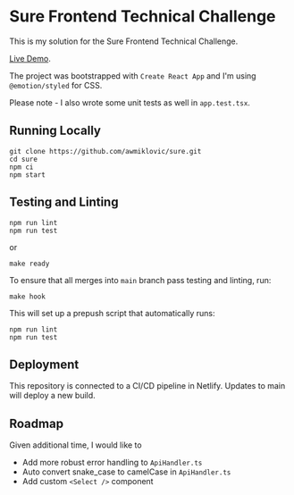 # Sure Frontend Technical Challenge

This is my solution for the Sure Frontend Technical Challenge.

[Live Demo](https://zen-curran-b9f88d.netlify.app/).

The project was bootstrapped with `Create React App` and I'm using `@emotion/styled` for CSS.

Please note - I also wrote some unit tests as well in `app.test.tsx`.

## Running Locally

```
git clone https://github.com/awmiklovic/sure.git
cd sure
npm ci
npm start
```

## Testing and Linting

```
npm run lint
npm run test
```

or 

`make ready`

To ensure that all merges into `main` branch pass testing and linting, run:

`make hook`

This will set up a prepush script that automatically runs:

```
npm run lint
npm run test
```

## Deployment

This repository is connected to a CI/CD pipeline in Netlify. Updates to main will deploy a new build.

## Roadmap

Given additional time, I would like to
- Add more robust error handling to `ApiHandler.ts`
- Auto convert snake_case to camelCase in `ApiHandler.ts`
- Add custom `<Select />` component
